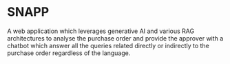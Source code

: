 # SNAPP
A web application which leverages generative AI and various RAG architectures to analyse the purchase order and provide the approver with a chatbot which answer all the queries related directly or indirectly to the purchase order regardless of the language.
